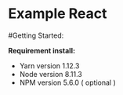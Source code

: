 # Example React


#Getting Started:

**Requirement install:** 

- Yarn version 1.12.3
- Node version 8.11.3
- NPM version 5.6.0 ( optional )

